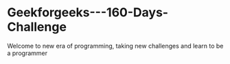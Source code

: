 # Geekforgeeks---160-Days-Challenge
Welcome to new era of programming, taking new challenges and learn to be a programmer
